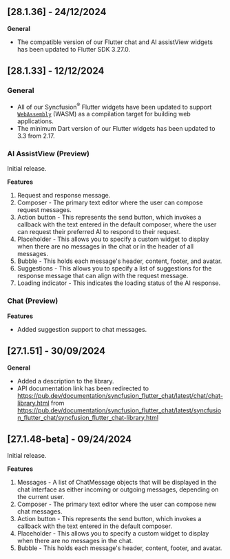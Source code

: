 ## [28.1.36] - 24/12/2024

**General**

* The compatible version of our Flutter chat and AI assistView widgets has been updated to Flutter SDK 3.27.0.

## [28.1.33] - 12/12/2024

### General

* All of our Syncfusion<sup>&reg;</sup> Flutter widgets have been updated to support [`WebAssembly`](https://docs.flutter.dev/platform-integration/web/wasm) (WASM) as a compilation target for building web applications.
* The minimum Dart version of our Flutter widgets has been updated to 3.3 from 2.17.

### AI AssistView (Preview)

Initial release.

**Features**
1. Request and response message.
2. Composer - The primary text editor where the user can compose request messages.
3. Action button - This represents the send button, which invokes a callback with the text entered in the default composer, where the user can request their preferred AI to respond to their request.
4. Placeholder - This allows you to specify a custom widget to display when there are no messages in the chat or in the header of all messages.
5. Bubble - This holds each message's header, content, footer, and avatar.
6. Suggestions - This allows you to specify a list of suggestions for the response message that can align with the request message.
7. Loading indicator - This indicates the loading status of the AI response.

### Chat (Preview)

**Features**

* Added suggestion support to chat messages. 

## [27.1.51] - 30/09/2024

**General**

* Added a description to the library.
* API documentation link has been redirected to https://pub.dev/documentation/syncfusion_flutter_chat/latest/chat/chat-library.html from
https://pub.dev/documentation/syncfusion_flutter_chat/latest/syncfusion_flutter_chat/syncfusion_flutter_chat-library.html

## [27.1.48-beta] - 09/24/2024

Initial release.

**Features** 
1. Messages - A list of ChatMessage objects that will be displayed in the chat interface as either incoming or outgoing messages, depending on the current user.
2. Composer - The primary text editor where the user can compose new chat messages.
3. Action button - This represents the send button, which invokes a callback with the text entered in the default composer.
4. Placeholder - This allows you to specify a custom widget to display when there are no messages in the chat.
5. Bubble - This holds each message's header, content, footer, and avatar.
